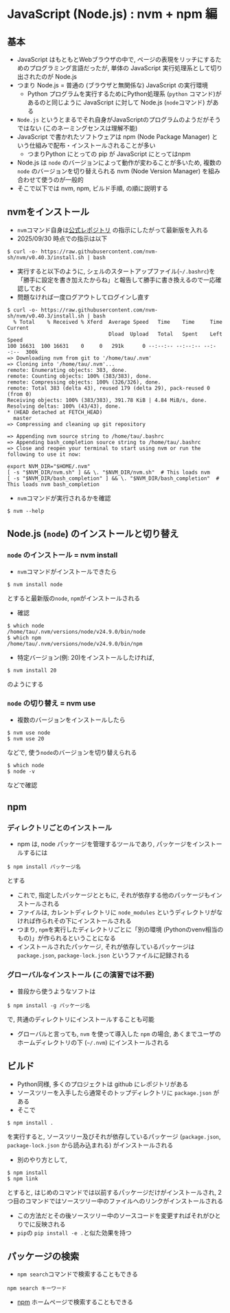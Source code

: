 # JavaScript (Node.js) : nvm + npm 編

## 基本

* JavaScript はもともとWebブラウザの中で, ページの表現をリッチにするためのプログラミング言語だったが, 単体の JavaScript 実行処理系として切り出されたのが Node.js
* つまり Node.js = 普通の (ブラウザと無関係な) JavaScript の実行環境
  * Python プログラムを実行するためにPython処理系 (`python` コマンド)があるのと同じように JavaScript に対して Node.js (`node`コマンド) がある
* `Node.js` というとまるでそれ自身がJavaScriptのプログラムのようだがそうではない (このネーミングセンスは理解不能)
* JavaScript で書かれたソフトウェアは npm (Node Package Manager) という仕組みで配布・インストールされることが多い
  * つまりPython にとっての pip が JavaScript にとってはnpm
* Node.js は `node` のバージョンによって動作が変わることが多いため, 複数の `node` のバージョンを切り替えられる nvm (Node Version Manager) を組み合わせて使うのが一般的
* そこで以下では nvm, npm, ビルド手順, の順に説明する

## nvmをインストール

* `nvm`コマンド自身は[公式レポジトリ](https://github.com/nvm-sh/nvm) の指示にしたがって最新版を入れる
* 2025/09/30 時点での指示は以下
```
$ curl -o- https://raw.githubusercontent.com/nvm-sh/nvm/v0.40.3/install.sh | bash
```
* 実行すると以下のように, シェルのスタートアップファイル(`~/.bashrc`)を「勝手に設定を書き加えたからね」と報告して勝手に書き換えるので一応確認しておく
* 問題なければ一度ログアウトしてログインし直す
```
$ curl -o- https://raw.githubusercontent.com/nvm-sh/nvm/v0.40.3/install.sh | bash
  % Total    % Received % Xferd  Average Speed   Time    Time     Time  Current
                                 Dload  Upload   Total   Spent    Left  Speed
100 16631  100 16631    0     0   291k      0 --:--:-- --:--:-- --:--:--  300k
=> Downloading nvm from git to '/home/tau/.nvm'
=> Cloning into '/home/tau/.nvm'...
remote: Enumerating objects: 383, done.
remote: Counting objects: 100% (383/383), done.
remote: Compressing objects: 100% (326/326), done.
remote: Total 383 (delta 43), reused 179 (delta 29), pack-reused 0 (from 0)
Receiving objects: 100% (383/383), 391.78 KiB | 4.84 MiB/s, done.
Resolving deltas: 100% (43/43), done.
* (HEAD detached at FETCH_HEAD)
  master
=> Compressing and cleaning up git repository

=> Appending nvm source string to /home/tau/.bashrc
=> Appending bash_completion source string to /home/tau/.bashrc
=> Close and reopen your terminal to start using nvm or run the following to use it now:

export NVM_DIR="$HOME/.nvm"
[ -s "$NVM_DIR/nvm.sh" ] && \. "$NVM_DIR/nvm.sh"  # This loads nvm
[ -s "$NVM_DIR/bash_completion" ] && \. "$NVM_DIR/bash_completion"  # This loads nvm bash_completion
```
* `nvm`コマンドが実行されるかを確認
```
$ nvm --help
```

## Node.js (`node`) のインストールと切り替え

### `node` のインストール = nvm install

* `nvm`コマンドがインストールできたら
```
$ nvm install node
```
とすると最新版の`node`, `npm`がインストールされる
* 確認
```
$ which node
/home/tau/.nvm/versions/node/v24.9.0/bin/node
$ which npm
/home/tau/.nvm/versions/node/v24.9.0/bin/npm
```
* 特定バージョン(例: 20)をインストールしたければ, 
```
$ nvm install 20
```
のようにする

### `node` の切り替え = nvm use

* 複数のバージョンをインストールしたら
```
$ nvm use node
$ nvm use 20
```
などで, 使う`node`のバージョンを切り替えられる
```
$ which node
$ node -v
```
などで確認

## npm

### ディレクトリごとのインストール
* npm は, node パッケージを管理するツールであり, パッケージをインストールするには
```
$ npm install パッケージ名
```
とする
* これで, 指定したパッケージとともに, それが依存する他のパッケージもインストールされる
* ファイルは, カレントディレクトリに `node_modules` というディレクトリがなければ作られその下にインストールされる
* つまり, `npm`を実行したディレクトリごとに「別の環境 (Pythonのvenv相当のもの)」が作られるということになる
* インストールされたパッケージ, それが依存しているパッケージは `package.json`, `package-lock.json` というファイルに記録される

### グローバルなインストール (この演習では不要)

* 普段から使うようなソフトは
```
$ npm install -g パッケージ名
```
で, 共通のディレクトリにインストールすることも可能
* グローバルと言っても, `nvm` を使って導入した `npm` の場合, あくまでユーザのホームディレクトリの下 (`~/.nvm`) にインストールされる

## ビルド

* Python同様, 多くのプロジェクトは github にレポジトリがある
* ソースツリーを入手したら通常そのトップディレクトリに `package.json` がある
* そこで
```
$ npm install .
```
を実行すると, ソースツリー及びそれが依存しているパッケージ (`package.json`, `package-lock.json` から読み込まれる) がインストールされる

* 別のやり方として, 
```
$ npm install
$ npm link
```
とすると, はじめのコマンドでは以前するパッケージだけがインストールされ, 2つ目のコマンドではソースツリー中のファイルへのリンクがインストールされる
* この方法だとその後ソースツリー中のソースコードを変更すればそれがひとりでに反映される
* `pip`の `pip install -e .`と似た効果を持つ

## パッケージの検索

* `npm search`コマンドで検索することもできる
```
npm search キーワード
```
* [npm](https://www.npmjs.com/) ホームページで検索することもできる


